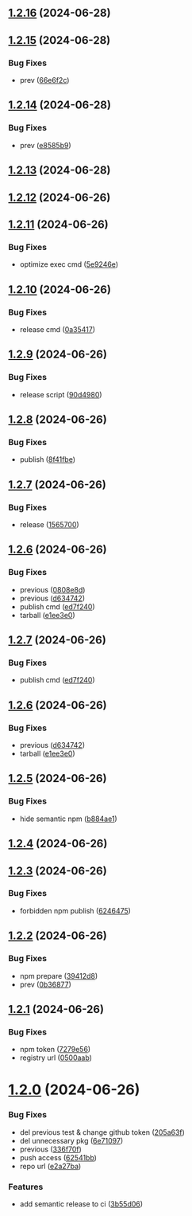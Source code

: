 ## [1.2.16](https://github.com/sunset-z/sroll-demo/compare/v1.2.15...v1.2.16) (2024-06-28)

## [1.2.15](https://github.com/sunset-z/sroll-demo/compare/v1.2.14...v1.2.15) (2024-06-28)


### Bug Fixes

* prev ([66e6f2c](https://github.com/sunset-z/sroll-demo/commit/66e6f2ccfaa8b9ecae748dd86718baed4e041c68))

## [1.2.14](https://github.com/sunset-z/sroll-demo/compare/v1.2.13...v1.2.14) (2024-06-28)


### Bug Fixes

* prev ([e8585b9](https://github.com/sunset-z/sroll-demo/commit/e8585b9cc2b89980abde04b6a0446e77e914156f))

## [1.2.13](https://github.com/sunset-z/sroll-demo/compare/v1.2.12...v1.2.13) (2024-06-28)

## [1.2.12](https://github.com/sunset-z/sroll-demo/compare/v1.2.11...v1.2.12) (2024-06-26)

## [1.2.11](https://github.com/sunset-z/sroll-demo/compare/v1.2.10...v1.2.11) (2024-06-26)


### Bug Fixes

* optimize exec cmd ([5e9246e](https://github.com/sunset-z/sroll-demo/commit/5e9246eb52a58b212b830c8b75883369ef50faec))

## [1.2.10](https://github.com/sunset-z/sroll-demo/compare/v1.2.9...v1.2.10) (2024-06-26)


### Bug Fixes

* release cmd ([0a35417](https://github.com/sunset-z/sroll-demo/commit/0a35417df4a36cbd0ceafd55524ee98fb717941a))

## [1.2.9](https://github.com/sunset-z/sroll-demo/compare/v1.2.8...v1.2.9) (2024-06-26)


### Bug Fixes

* release script ([90d4980](https://github.com/sunset-z/sroll-demo/commit/90d4980948e91359f3beeab31303d178712aebfd))

## [1.2.8](https://github.com/sunset-z/sroll-demo/compare/v1.2.7...v1.2.8) (2024-06-26)


### Bug Fixes

* publish ([8f41fbe](https://github.com/sunset-z/sroll-demo/commit/8f41fbe1a71dd3caaa849c8241f1c1f2663cdd0b))

## [1.2.7](https://github.com/sunset-z/sroll-demo/compare/v1.2.6...v1.2.7) (2024-06-26)


### Bug Fixes

* release ([1565700](https://github.com/sunset-z/sroll-demo/commit/156570087bededbdd52790833d29ebdd72d1e88a))

## [1.2.6](https://github.com/sunset-z/sroll-demo/compare/v1.2.5...v1.2.6) (2024-06-26)


### Bug Fixes

* previous ([0808e8d](https://github.com/sunset-z/sroll-demo/commit/0808e8de9a5da08ace2483c76568d8d86f7005fb))
* previous ([d634742](https://github.com/sunset-z/sroll-demo/commit/d6347425e90303401b1096285b0941b4756ae02a))
* publish cmd ([ed7f240](https://github.com/sunset-z/sroll-demo/commit/ed7f24059258e7c9a5b1ed7f5398d352d861ca43))
* tarball ([e1ee3e0](https://github.com/sunset-z/sroll-demo/commit/e1ee3e0fd1e130cb714b72d14ea9fc25b1296c5a))

## [1.2.7](https://github.com/sunset-z/sroll-demo/compare/v1.2.6...v1.2.7) (2024-06-26)


### Bug Fixes

* publish cmd ([ed7f240](https://github.com/sunset-z/sroll-demo/commit/ed7f24059258e7c9a5b1ed7f5398d352d861ca43))

## [1.2.6](https://github.com/sunset-z/sroll-demo/compare/v1.2.5...v1.2.6) (2024-06-26)


### Bug Fixes

* previous ([d634742](https://github.com/sunset-z/sroll-demo/commit/d6347425e90303401b1096285b0941b4756ae02a))
* tarball ([e1ee3e0](https://github.com/sunset-z/sroll-demo/commit/e1ee3e0fd1e130cb714b72d14ea9fc25b1296c5a))

## [1.2.5](https://github.com/sunset-z/sroll-demo/compare/v1.2.4...v1.2.5) (2024-06-26)


### Bug Fixes

* hide semantic npm ([b884ae1](https://github.com/sunset-z/sroll-demo/commit/b884ae13f3bdb365bdd994d3ffb88e7527e6158a))

## [1.2.4](https://github.com/sunset-z/sroll-demo/compare/v1.2.3...v1.2.4) (2024-06-26)

## [1.2.3](https://github.com/sunset-z/sroll-demo/compare/v1.2.2...v1.2.3) (2024-06-26)


### Bug Fixes

* forbidden npm publish ([6246475](https://github.com/sunset-z/sroll-demo/commit/62464755db0c9592060916704e7006d03aa047cf))

## [1.2.2](https://github.com/sunset-z/sroll-demo/compare/v1.2.1...v1.2.2) (2024-06-26)


### Bug Fixes

* npm prepare ([39412d8](https://github.com/sunset-z/sroll-demo/commit/39412d865d069723e613756d7114108e37d98d16))
* prev ([0b36877](https://github.com/sunset-z/sroll-demo/commit/0b36877506e7982de05ba7f540d6739a58ed1bb6))

## [1.2.1](https://github.com/sunset-z/sroll-demo/compare/v1.2.0...v1.2.1) (2024-06-26)


### Bug Fixes

* npm token ([7279e56](https://github.com/sunset-z/sroll-demo/commit/7279e56c04781ba7b7597b7e1e545fab59ebd31f))
* registry url ([0500aab](https://github.com/sunset-z/sroll-demo/commit/0500aab6b72e4a4636fd3ae302834da6e215a78e))

# [1.2.0](https://github.com/sunset-z/sroll-demo/compare/v1.1.4...v1.2.0) (2024-06-26)


### Bug Fixes

* del previous test & change github token ([205a63f](https://github.com/sunset-z/sroll-demo/commit/205a63fb30af23fdc14c0596fc232523cd00d17e))
* del unnecessary pkg ([6e71097](https://github.com/sunset-z/sroll-demo/commit/6e710970d63cc06e073281d06642e66c94c8e22a))
* previous ([336f70f](https://github.com/sunset-z/sroll-demo/commit/336f70ff9a43828c5e1e9f39d19e2ff408e33fce))
* push access ([62541bb](https://github.com/sunset-z/sroll-demo/commit/62541bb4f0e9204b0cf72fef51fdbf45a60373d7))
* repo url ([e2a27ba](https://github.com/sunset-z/sroll-demo/commit/e2a27ba639c90522fe5735c602bf05b2aaa60efe))


### Features

* add semantic release to ci ([3b55d06](https://github.com/sunset-z/sroll-demo/commit/3b55d06798378e21ae53d395f849fdeaf8f55a72))
